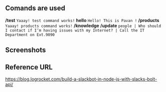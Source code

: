 ## Comands are used
**/test**
`Yaaay! test command works!`
**hello**
`Hello! This is Pavan !`
**/products**
`Yaaay! products command works!`
**/knowledge**
**/update**
`people | Who should I contact if I’m having issues with my Internet? | Call the IT Department on Ext.9090`

## Screenshots


## Reference URL
https://blog.logrocket.com/build-a-slackbot-in-node-js-with-slacks-bolt-api/
